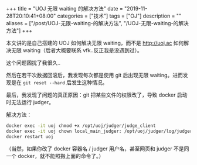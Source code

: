 +++
title = "UOJ 无限 waiting 的解决方法"
date = "2019-11-28T20:10:41+08:00"
categories = ["技术"]
tags = ["OJ"]
description = ""
aliases = ["/post/UOJ-无限-waiting-的解决方法", "/UOJ-无限-waiting-的解决方法"]
+++


本文讲的是自己搭建的 UOJ 如何解决无限 waiting，而不是 <http://uoj.ac> 如何解决无限 waiting（后者大概要联系 vfk..反正我是没遇到过）。

这个问题困扰了我很久..

然后在若干次数据回滚后，我发现每次都是使用 git 后出现无限 waiting。进而发现是在 `git reset --hard` 后发生这种情况。

最后，我发现了问题的真正原因：git 把某些文件的权限改了，导致 docker 启动时无法运行 judger。

解决方法：

```bash
docker exec -it uoj chmod +x /opt/uoj/judger/judge_client
docker exec -it uoj chown local_main_judger: /opt/uoj/judger/log/judger.log
docker restart uoj
```

（当然，如果你改了 docker 容器名 / judger 用户名，甚至网页和 judger 不是同一个 docker，就不能照搬上面的命令了。）
